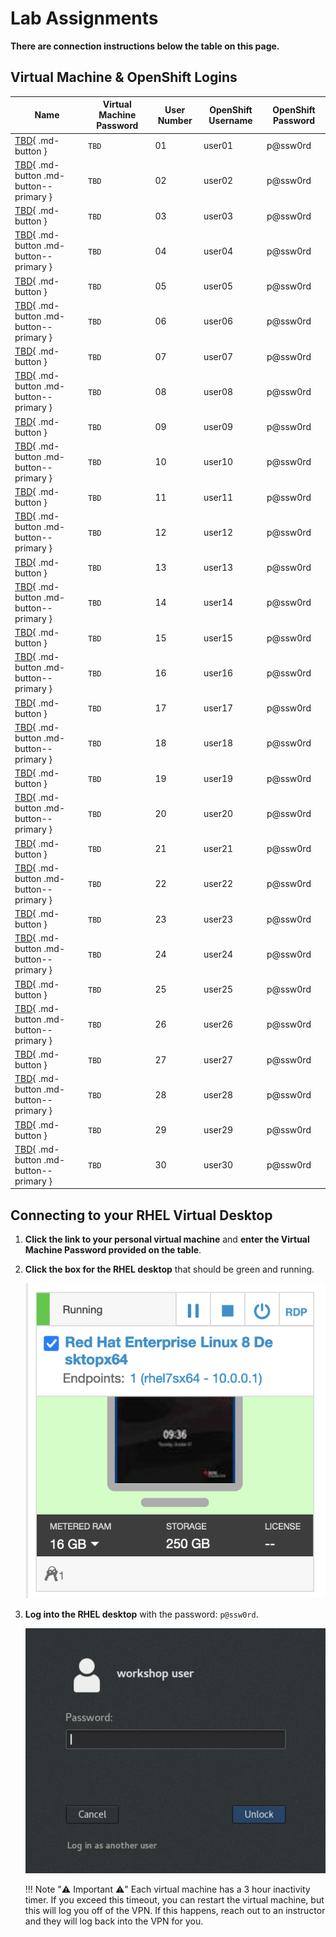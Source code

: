 # Lab Assignments

**There are connection instructions below the table on this page.**

## Virtual Machine & OpenShift Logins

| Name  | Virtual Machine Password | User Number | OpenShift Username | OpenShift Password |
|---|---|---|---|---|
| [TBD](https://google.com){ .md-button } | `TBD`  | 01 | user01 | p@ssw0rd |
| [TBD](https://google.com){ .md-button .md-button--primary } | `TBD` |  02 | user02 | p@ssw0rd |
| [TBD](https://google.com){ .md-button } | `TBD` |  03 | user03 | p@ssw0rd |
| [TBD](https://google.com){ .md-button .md-button--primary } | `TBD` |  04 | user04 | p@ssw0rd |
| [TBD](https://google.com){ .md-button } | `TBD` |  05 | user05 | p@ssw0rd |
| [TBD](https://google.com){ .md-button .md-button--primary } | `TBD` |  06 | user06 | p@ssw0rd |
| [TBD](https://google.com){ .md-button } | `TBD` |  07 | user07 | p@ssw0rd |
| [TBD](https://google.com){ .md-button .md-button--primary } |`TBD`  |  08 | user08 | p@ssw0rd |
| [TBD](https://google.com){ .md-button } | `TBD` |  09 | user09 | p@ssw0rd |
| [TBD](https://google.com){ .md-button .md-button--primary } | `TBD` |  10 | user10 | p@ssw0rd |
| [TBD](https://google.com){ .md-button } |`TBD`|  11 | user11 | p@ssw0rd |
| [TBD](https://google.com){ .md-button .md-button--primary } | `TBD` |  12 | user12 | p@ssw0rd |
| [TBD](https://google.com){ .md-button } |  `TBD`|  13 | user13 | p@ssw0rd |
| [TBD](https://google.com){ .md-button .md-button--primary } | `TBD` |  14 | user14 | p@ssw0rd |
| [TBD](https://google.com){ .md-button } | `TBD` |  15 | user15 | p@ssw0rd |
| [TBD](https://google.com){ .md-button .md-button--primary } | `TBD` |  16 | user16 | p@ssw0rd |
| [TBD](https://google.com){ .md-button } | `TBD` |  17 | user17 | p@ssw0rd |
| [TBD](https://google.com){ .md-button .md-button--primary } | `TBD` |  18 | user18 | p@ssw0rd |
| [TBD](https://google.com){ .md-button } | `TBD` |  19 | user19 | p@ssw0rd |
| [TBD](https://google.com){ .md-button .md-button--primary } | `TBD` |  20 | user20 | p@ssw0rd |
| [TBD](https://google.com){ .md-button } | `TBD` |  21 | user21 | p@ssw0rd |
| [TBD](https://google.com){ .md-button .md-button--primary } | `TBD` |  22 | user22 | p@ssw0rd |
| [TBD](https://google.com){ .md-button } | `TBD` |  23 | user23 | p@ssw0rd |
| [TBD](https://google.com){ .md-button .md-button--primary } | `TBD` |  24 | user24 | p@ssw0rd |
| [TBD](https://google.com){ .md-button } | `TBD` |  25 | user25 | p@ssw0rd |
| [TBD](https://google.com){ .md-button .md-button--primary } | `TBD` |  26 | user26 | p@ssw0rd |
| [TBD](https://google.com){ .md-button } | `TBD` |  27 | user27 | p@ssw0rd |
| [TBD](https://google.com){ .md-button .md-button--primary } | `TBD` |  28 | user28 | p@ssw0rd |
| [TBD](https://google.com){ .md-button } | `TBD` |  29 | user29 | p@ssw0rd |
| [TBD](https://google.com){ .md-button .md-button--primary } | `TBD` |  30 | user30 | p@ssw0rd |

## Connecting to your RHEL Virtual Desktop

1. **Click the link to your personal virtual machine** and **enter the Virtual Machine Password provided on the table**.

1. **Click the box for the RHEL desktop** that should be green and running.

    ![rhel-running](images/rhel-running.png)

1. **Log into the RHEL desktop** with the password: `p@ssw0rd`.

    ![rhel-login](images/rhel-login.png)

    !!! Note ":warning: Important :warning:"
        Each virtual machine has a 3 hour inactivity timer. If you exceed this timeout, you can restart the virtual machine, but this will log you off of the VPN. If this happens, reach out to an instructor and they will log back into the VPN for you.
